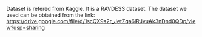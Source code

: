 Dataset is refered from Kaggle. It is a RAVDESS dataset. The dataset we used can be obtained from the link:
https://drive.google.com/file/d/1scQX9s2r_JetZqa6lRJyuAk3nDnd0QDp/view?usp=sharing
